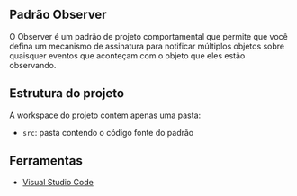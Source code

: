 ## Padrão Observer

O Observer é um padrão de projeto comportamental que permite que você defina um mecanismo de assinatura para notificar múltiplos objetos sobre quaisquer eventos que aconteçam com o objeto que eles estão observando.

## Estrutura do projeto

A workspace do projeto contem apenas uma pasta:

- `src`: pasta contendo o código fonte do padrão

## Ferramentas

* [Visual Studio Code](https://code.visualstudio.com/)
